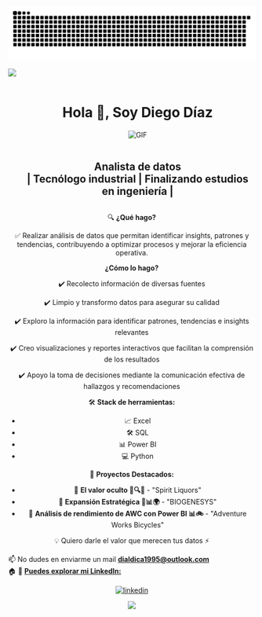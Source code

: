 <p align="center">
	<img src="https://github.com/7oSkaaa/7oSkaaa/blob/output/github-contribution-grid-snake.svg?" alt="Snake Game"/>
</p>

<!--horizontal divider(gradiant)-->
<img src="https://user-images.githubusercontent.com/73097560/115834477-dbab4500-a447-11eb-908a-139a6edaec5c.gif">

<!--h1 without bottom border-->
<div id="user-content-toc">
  <ul align="center">
    <summary><h1 style="display: inline-block">Hola 👋, Soy Diego Díaz</h1></summary>
	  <a target="_blank" align="center">
  <img align="center" top="500" height="300" width="400" alt="GIF" src="https://media.giphy.com/media/SWoSkN6DxTszqIKEqv/giphy.gif">
  </ul>
</div>

<!--h2 without bottom border-->
<div id="user-content-toc">
  <ul align="center">
    <summary><h2 style="display: inline-block">Analista de datos <br>
	    | Tecnólogo industrial | Finalizando estudios en ingeniería |</h2></summary>
  </ul>
</div>

<!--Intro start-->

🔍 **¿Qué hago?**  

✅ Realizar análisis de datos que permitan identificar insights, patrones y tendencias, contribuyendo a optimizar procesos y mejorar la eficiencia operativa. 


**¿Cómo lo hago?**

✔️ Recolecto información de diversas fuentes

✔️ Limpio y transformo datos para asegurar su calidad

✔️ Exploro la información para identificar patrones, tendencias e insights relevantes

✔️ Creo visualizaciones y reportes interactivos que facilitan la comprensión de los resultados

✔️ Apoyo la toma de decisiones mediante la comunicación efectiva de hallazgos y recomendaciones


🛠️ **Stack de herramientas:**  
- 📈 Excel
- 🛠️ SQL  
- 📊 Power BI
- 💻 Python  


🚀 **Proyectos Destacados:**  
- 🤖 **El valor oculto 🍹🔍💎** - "Spirit Liquors"  
- 🦠 **Expansión Estratégica 💊📊🌍** - "BIOGENESYS"  
- 🚴 **Análisis de rendimiento de AWC con Power BI 📊🚲** - "Adventure Works Bicycles"  


💡 Quiero darle el valor que merecen tus datos ⚡

📫 No dudes en enviarme un mail **dialdica1995@outlook.com**  
🏠 🚀 **[Puedes explorar mi LinkedIn:](https://www.linkedin.com/in/diegoalejandrodiaz81516)**

<!--Intro end-->


<!--icons and links-->
<p align="center">
<a href="www.linkedin.com/in/diegoalejandrodiaz81516" target="blank">
<img align="center" src="https://user-images.githubusercontent.com/88904952/234979284-68c11d7f-1acc-4f0c-ac78-044e1037d7b0.png" alt="linkedin" height="50" width="50" />
</a>
</p>

<!--profile visit count-->
<div align="center">


<!--horizontal divider(gradiant)-->
<img src="https://user-images.githubusercontent.com/73097560/115834477-dbab4500-a447-11eb-908a-139a6edaec5c.gif">


